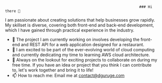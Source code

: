                                                                   ### Hi there 👋

I am passionate about creating solutions that help businesses grow rapidly. My skillset is diverse, covering both front-end and back-end development, which I have gained through practical experience in the industry.
<!--
**DulminiGuruge/DulminiGuruge** is a ✨ _special_ ✨ repository because its `README.md` (this file) appears on your GitHub profile.

Here are some ideas to get you started:-->

- 🔭 The project I am currently working on involves developing the front-end and REST API for a web application designed for a restaurant.
- 🌱 I am excited to be part of the ever-evolving world of cloud computing and currently dedicating my time to learning  AWS cloud architecture.
- 👯 Always on the lookout for exciting projects to collaborate on during my free time. If you have an idea or project that you think I can contribute to, let's work together and bring it to life! 
- 📫 How to reach me: Email me at contact@dguruge.com


